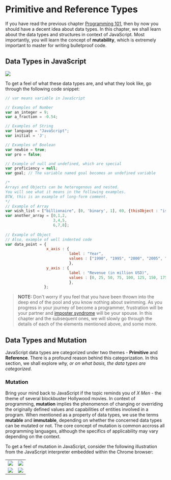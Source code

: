 # Primitive and Reference Types

If you have read the previous chapter [Programming 101](https://github.com/datasouvik/getting_started_with_javascript/blob/master/Chapters/2_programming101.md), then by now you should have a decent idea about data types. In this chapter, we shall learn about the data types and structures in context of JavaScript. Most importantly, you will learn the concept of __mutability__, which is extremely important to master for writing bulletproof code.

## Data Types in JavaScript

![](https://github.com/datasouvik/getting_started_with_javascript/blob/master/Assets/dataTypes.png)    

To get a feel of what these data types are, and what they look like, go through the following code snippet:    

```javascript
// var means variable in JavaScript

// Examples of Number
var an_integer = 9;
var a_fraction = -0.54;

// Examples of String
var language = "JavaScript";
var initial = 'J';

// Examples of Boolean
var newbie = true;
var pro = false;

// Example of null and undefined, which are special
var proficiency = null;
var goal; // The variable named goal becomes an undefined variable

/*
Arrays and Objects can be heterogenous and nested.
You will see what it means in the following examples.
BTW, this is an example of long-form comment.
*/
// Example of Array
var wish_list = ["billionaire", [0, 'binary', 1], 69, {thisObject : "isAwesOme"}];
var another_array = [0,1,2,
                     3,4,5,
                     6,7,8];
                     
// Example of Object
// Also, example of well indented code
var data_point = {
                  x_axis : {
                            label : "Year", 
                            values : ["1990", "1995", "2000", "2005", "2010", "2015", "2012"],
                            },
                  y_axis : {
                            label : "Revenue (in million USD)",
                            values : [0, 25, 50, 75, 100, 125, 150, 175, 200, 250, 300, 350, 400],
                            },
                 };
```

> __NOTE:__ Don't worry if you feel that you have been thrown into the deep end of the pool and you know nothing about swimming. As you progress in your journey of become a programmer, frustration will be your partner and [imposter syndrome](https://en.wikipedia.org/wiki/Impostor_syndrome) will be your spouse. In this chapter and the subsequent ones, we will slowly go through the details of each of the elements mentioned above, and some more.    

## Data Types and Mutation

JavaScript data types are categorized under two themes - __Primitive__ and __Reference__. There is a profound reason behind this categorization. In this section, we shall explore _why, or on what basis, the data types are categorized_.

### Mutation

Bring your mind back to JavaScript if the topic reminds you of _X Men_ - the theme of several blockbuster Hollywood movies. In context of programming, __mutation__ implies the phenomenon of changing or overriding the originally defined values and capabilities of entities involved in a program. When mentioned as a property of data types, we use the terms __mutable__ and __immutable__, depending on whether the concerned data types can be mutated or not. The core concept of mutation is common accross all programming languages, although the specifics of applicability may vary depending on the context.

To get a feel of mutation in JavaScript, consider the following illustration from the JavaScript interpreter embedded within the Chrome browser:

<table>
  <thead>
  </head>
  <tbody>
    <tr>
      <td>
        <img src="https://github.com/datasouvik/getting_started_with_javascript/blob/master/Assets/immutableNumber.png"/>
      </td>
      <td>
        <img src="https://github.com/datasouvik/getting_started_with_javascript/blob/master/Assets/mutableObject.png"/>      
      </td>
    </tr>
    <tr>
      <td>
        <img src="https://github.com/datasouvik/getting_started_with_javascript/blob/master/Assets/immutableText.png"/>
      </td>
      <td>
        <img src="https://github.com/datasouvik/getting_started_with_javascript/blob/master/Assets/mutableText.png"/>      
      </td>
  </tr>  
  </tbody>
</table>


